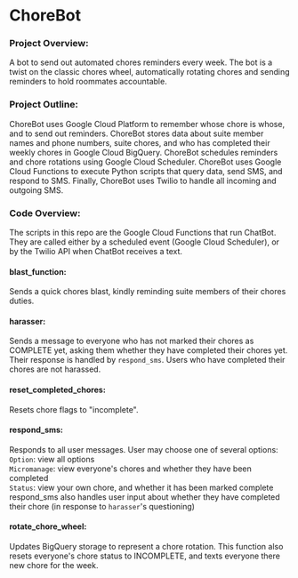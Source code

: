 # ChoreBot

### Project Overview:
A bot to send out automated chores reminders every week. The bot is a twist on the classic chores wheel, automatically rotating chores and sending reminders to hold roommates accountable.

### Project Outline:
ChoreBot uses Google Cloud Platform to remember whose chore is whose, and to send out reminders. ChoreBot stores data about suite member names and phone numbers, suite chores, and who has completed their weekly chores in Google Cloud BigQuery.
ChoreBot schedules reminders and chore rotations using Google Cloud Scheduler. ChoreBot uses Google Cloud Functions to execute Python scripts that query data, send SMS, and respond to SMS.
Finally, ChoreBot uses Twilio to handle all incoming and outgoing SMS.

### Code Overview:
The scripts in this repo are the Google Cloud Functions that run ChatBot. They are called either by a scheduled event (Google Cloud Scheduler), or by the Twilio API when ChatBot receives a text.


#### blast_function:
Sends a quick chores blast, kindly reminding suite members of their chores duties.

#### harasser:
Sends a message to everyone who has not marked their chores as COMPLETE yet, asking them whether they have completed their chores yet. Their response is handled by `respond_sms`. Users who have completed their chores are not harassed.

#### reset_completed_chores:
Resets chore flags to "incomplete".

#### respond_sms:
Responds to all user messages. User may choose one of several options: <br/>
`Option`: view all options <br/>
`Micromanage`: view everyone's chores and whether they have been completed <br/>
`Status`: view your own chore, and whether it has been marked complete <br/>
respond_sms also handles user input about whether they have completed their chore (in response to `harasser`'s questioning)

#### rotate_chore_wheel:
Updates BigQuery storage to represent a chore rotation. This function also resets everyone's chore status to INCOMPLETE, and texts everyone there new chore for the week.

